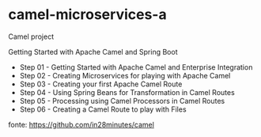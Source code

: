 # camel-microservices-a
Camel project

Getting Started with Apache Camel and Spring Boot
- Step 01 - Getting Started with Apache Camel and Enterprise Integration
- Step 02 - Creating Microservices for playing with Apache Camel
- Step 03 - Creating your first Apache Camel Route
- Step 04 - Using Spring Beans for Transformation in Camel Routes
- Step 05 - Processing using Camel Processors in Camel Routes
- Step 06 - Creating a Camel Route to play with Files

fonte: https://github.com/in28minutes/camel
